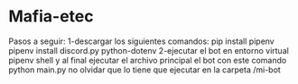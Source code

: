 # Mafia-etec
Pasos a seguir:
1-descargar los siguientes comandos:
pip install pipenv
pipenv install discord.py python-dotenv
2-ejecutar el bot en entorno virtual
pipenv shell
y al final ejecutar el archivo principal el bot con este comando
python main.py
no olvidar que lo tiene que ejecutar en la carpeta /mi-bot
